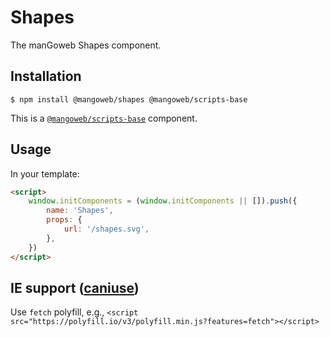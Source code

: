 # Shapes

The manGoweb Shapes component.

## Installation

`$ npm install @mangoweb/shapes @mangoweb/scripts-base`

This is a [`@mangoweb/scripts-base`](https://www.npmjs.com/package/@mangoweb/scripts-base) component.

## Usage

In your template:

```html
<script>
	window.initComponents = (window.initComponents || []).push({
		name: 'Shapes',
		props: {
			url: '/shapes.svg',
		},
	})
</script>
```

## IE support ([caniuse](https://caniuse.com/#feat=fetch))

Use `fetch` polyfill, e.g., `<script src="https://polyfill.io/v3/polyfill.min.js?features=fetch"></script>`
